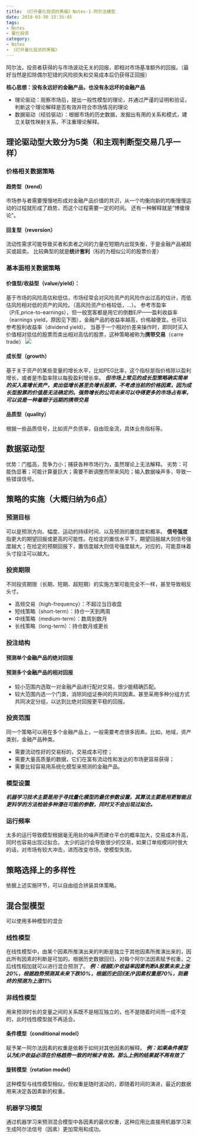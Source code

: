 ```yaml
---
title: 《打开量化投资的黑箱》Notes-1-阿尔法模型
date: 2018-03-30 15:35:45
tags:
- Notes
- 量化投资
category:
- Notes
- 《打开量化投资的黑箱》
---
```


阿尔法，投资者获得的与市场波动无关的回报，即相对市场基准额外的回报。（最好当然是扣除偶尔犯错的风险损失和交易成本后仍获得正回报）

**核心思想：没有永远好的金融产品，也没有永远坏的金融产品**

* 理论驱动：观察市场后，提出一般性模型的理论，并通过严谨的证明和验证，判断这个理论解释是否有效并符合市场情况的理论
* 数据驱动（经验驱动）：根据市场的历史数据，发掘出有用的关系和模式，建立关联性映射关系，不注重理论解释。

## 理论驱动型大致分为5类（和主观判断型交易几乎一样）
### 价格相关数据策略
#### 趋势型（trend）
市场参与者需要慢慢地形成对金融产品价值的共识，从一个均衡向新的均衡慢慢运动的过程就形成了趋势，而这个过程需要一定的时间。
还有一种解释就是“博傻理论”。
#### 回复型（reversion）
流动性需求可能导致买者和卖者之间的力量在短期内出现失衡，于是金融产品被超买或超卖。
比较典型的就是**统计套利**（标的为相似公司的股票价差）

### 基本面相关数据策略
#### 价值型/收益型（value/yield）：
基于市场的风险高估和低估，市场经常会对风险资产的风险作出过高的估计，而低估风险相对低的资产的风险。（高风险资产价格较低，...）。
参考市盈率（P/E,price-to-earnings），但一般宽客都是用它的倒数E/P——盈利收益率（earnings yield，原因见下图），金融产品的收益率越高，价格越便宜。也可以参考股利收益率（dividend yield）。
当基于一个相对价差来操作时，即同时买入价值相对低估的股票而卖出相对高估的股票，这种策略被称为**携带交易**（carre trade）
![](/images/QI/EP.PNG)

#### 成长型（growth）
基于关于资产的某些变量的增长水平，比如PEG比率，这个指标是指价格除以盈利增长，或者是市盈率除以每股盈利增长率。
***但市场上常见的成长型策略确实简单的买入高增长资产，卖出低增长甚至负增长股票，不考虑当前的价格因素，因为成长型股票的价值是无法确定的。强势增长的公司未来可以夺得更多的市场占有率，可以说是一种着眼于远期的携带交易***

#### 品质型（quality）
根据一些品质信号，比如资产负债率，自由现金流，具体业务指标等。


## 数据驱动型
优势：门槛高，竞争力小；捕获各种市场行为，虽然理论上无法解释。
劣势：可能伪显著；可能计算量巨大；需要不断调整而带来风险；输入数据噪声多，导致一些错误信号。


## 策略的实施（大概归纳为6点）

### 预测目标
可以是预测方向、幅度、运动的持续时间、以及预测的置信度和概率。
**信号强度**指更大的期望回报或更高的可能性。在给定的置信水平下，期望回报越大则信号强度越大；在给定的预期回报下，置信度越大则信号强度越大。对应的，可能意味着头寸投注可以越大。

### 投资期限
不同投资期限（长期、短期、超短期）的实施方案可能完全不一样，甚至导致相反头寸。
* 高频交易（high-frequency）：不超过当日收盘
* 短线策略（short-term）：持仓一天到两周
* 中线策略（medium-term）：数周到数月
* 长线策略（long-term）：持仓数月或更长

### 投注结构
#### 预测单个金融产品的绝对回报
#### 预测多个金融产品的相对回报
* 较小范围内选取一对金融产品进行配对交易，很少能精确匹配。
* 较大范围内选一个门类，消除同组证券间的共同因素。甚至采用多种分组方式共同决定分组，以达到比绝对回报更平稳的回报。

### 投资范围
同一个策略可以用在多个金融产品上，一般需要考虑很多因素。比如，地域，资产类别，金融产品种类。
* 需要流动性好的交易标的，交易成本可控；
* 需要大量高质量的数据，它们在富有流动性和发达的市场更容易获得；
* 需要比较容易用系统化模型来预测的金融产品。

### 模型设置
***机器学习技术主要是用于寻找量化模型的最优参数设置，其算法主要是用更智能且更科学的方法检验多种潜在可能的参数，同时又不会出现过拟合。***

### 运行频率
太多的运行导致模型根据毫无用处的噪声而建仓平仓的概率加大，交易成本升高，同时也容易出现过拟合。
太少的运行会导致很少的交易，如果订单规模同时很大的话，对市场有较大冲击，进而改变市场，使模型失效。

## 策略选择上的多样性
依据上述实施环节，可以自由组合拼装具体策略。

## 混合型模型
可以使用多种模型的混合
### 线性模型
在线性模型中，由某个因素所推演出来的判断是独立于其他因素所推演出来的，因此所有因素的判断是可加的。根据历史数据回归，对每个阿尔法因素赋予权重，之后线性相加就可以进行混合预测了。
***例：根据E/P收益率因素判断A股票未来上涨20%，根据趋势预测其未来下跌10%，根据历史回归E/P因素权重是70%，则最终的预测为上涨11%***

### 非线性模型
用来预测时长的变量之间的关系既不是相互独立的，也不是随着时间而一成不变的，此时线性模型就不再适合。
#### 条件模型（conditional model）
赋予某一阿尔法因素的权重是依赖于如何对其他因素的解释。
***例：如果条件模型认为E/P收益必须在价格趋势一致的时候才有效。那么上例的结果就不再有效了***
#### 旋转模型（rotation model）
这种模型与线性模型相似，但权重是随时波动的，即随着时间的演进，最近的数据用来决定各因素新的权重。

### 机器学习模型
通过机器学习来预测混合模型中各因素的最优权重，这种应用比直接用机器学习来生成阿尔法信号（因素）更加常用和成功。














